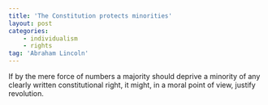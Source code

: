 ```yaml
---
title: 'The Constitution protects minorities'
layout: post
categories:
    - individualism
    - rights
tag: 'Abraham Lincoln'
---
```


If by the mere force of numbers a majority should deprive a minority of any clearly written constitutional right, it might, in a moral point of view, justify revolution.